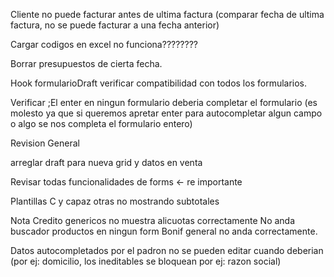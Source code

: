 Cliente no puede facturar antes de ultima factura (comparar fecha de ultima factura, no se puede facturar a una fecha anterior)

Cargar codigos en excel no funciona????????

Borrar presupuestos de cierta fecha.


Hook formularioDraft verificar compatibilidad con todos los formularios.

Verificar ;El enter en ningun formulario deberia completar el formulario (es molesto ya que si
 queremos apretar enter para autocompletar algun campo o algo se nos completa el formulario entero)
 
Revision General

arreglar draft para nueva grid y datos en venta

Revisar todas funcionalidades de forms <- re importante

Plantillas C y capaz otras no mostrando subtotales

Nota Credito genericos no muestra alicuotas correctamente
No anda buscador productos en ningun form
  Bonif general no anda correctamente.


Datos autocompletados por el padron no se pueden editar cuando deberian (por ej: domicilio, los ineditables se bloquean por ej: razon social)


